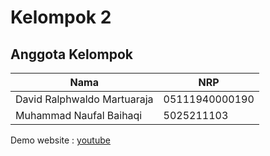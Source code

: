 # **Kelompok 2**
## **Anggota Kelompok**

| Nama                      | NRP        |
| ------------------------- | ---------- |
| David Ralphwaldo Martuaraja                | 05111940000190 |
| Muhammad Naufal Baihaqi       | 5025211103 |


Demo website : [youtube](https://youtu.be/194TCXXIq1A)
